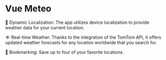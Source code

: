# Vue Meteo

📍 Dynamic Localization: The app utilizes device localization to provide weather data for your current location.

☀️ Real-time Weather: Thanks to the integration of the TomTom API, it offers updated weather forecasts for any location worldwide that you search for.

📌 Bookmarking: Save up to four of your favorite locations.
